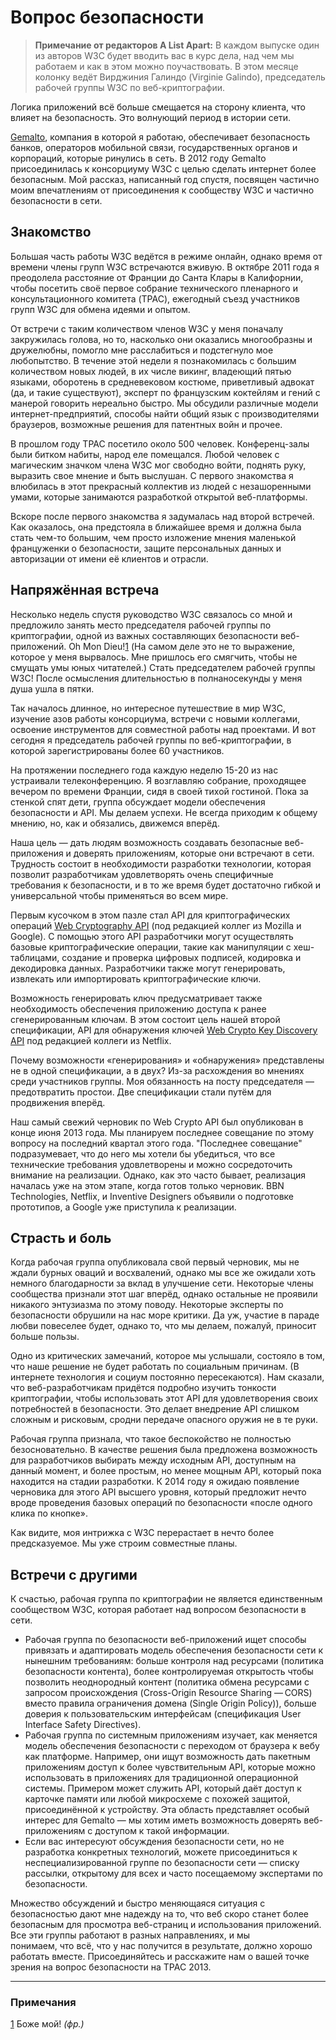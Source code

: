 # Вопрос безопасности

> **Примечание от редакторов A List Apart:** В каждом выпуске один из авторов 
W3C будет вводить вас в курс дела, над чем мы работаем и как в этом можно 
поучаствовать. В этом месяце колонку ведёт Вирджиния Галиндо (Virginie Galindo), 
председатель рабочей группы W3C по веб-криптографии.

Логика приложений всё больше смещается на сторону клиента, что влияет на 
безопасность. Это волнующий период в истории сети.

[Gemalto][1], компания в которой я работаю, обеспечивает безопасность банков, 
операторов мобильной связи, государственных органов и корпораций, которые 
ринулись в сеть. В 2012 году Gemalto присоединилась к консорциуму W3C с целью 
сделать интернет более безопасным. Мой рассказ, написанный год спустя, посвящен 
частично моим впечатлениям от присоединения к сообществу W3C и частично 
безопасности в сети.

## Знакомство

Большая часть работы W3C ведётся в режиме онлайн, однако время от времени члены 
групп W3C встречаются вживую. В октябре 2011 года я преодолела расстояние от 
Франции до Санта Клары в Калифорнии, чтобы посетить своё первое собрание 
технического пленарного и консультационного комитета (TPAC), ежегодный съезд 
участников групп W3C для обмена идеями и опытом.

От встречи с таким количеством членов W3C у меня поначалу закружилась голова, 
но то, насколько они оказались многообразны и дружелюбны, помогло мне расслабиться 
и подстегнуло мое любопытство. В течение этой недели я познакомилась с большим 
количеством новых людей, в их числе викинг, владеющий пятью языками, оборотень в 
средневековом костюме, приветливый адвокат (да, и такие существуют), эксперт по 
французским коктейлям и гений с манерой говорить нереально быстро. Мы обсудили 
различные модели интернет-предприятий, способы найти общий язык с производителями 
браузеров, возможные решения для патентных войн и прочее.

В прошлом году TPAC посетило около 500 человек. Конференц-залы были битком 
набиты, народ еле помещался. Любой человек с магическим значком члена W3C мог 
свободно войти, поднять руку, выразить свое мнение и быть выслушан. С первого 
знакомства я влюбилась в этот прекрасный коллектив из людей с незашоренными 
умами, которые занимаются разработкой открытой веб-платформы.

Вскоре после первого знакомства я задумалась над второй встречей. Как оказалось, 
она предстояла в ближайшее время и должна была стать чем-то большим, чем просто 
изложение мнения маленькой француженки о безопасности, защите персональных 
данных и авторизации от имени её клиентов и отрасли. 

## Напряжённая встреча

Несколько недель спустя руководство W3C связалось со мной и предложило занять 
место председателя рабочей группы по криптографии, одной из важных составляющих 
безопасности веб-приложений. Oh Mon Dieu!<a href="#note-1" class="reference">1</a> 
(На самом деле это не то выражение, которое у меня вырвалось. Мне пришлось его 
смягчить, чтобы не смущать умы юных читателей.) Стать председателем рабочей 
группы W3C! После осмысления длительностью в полнаносекунды у меня душа ушла в 
пятки. 

Так началось длинное, но интересное путешествие в мир W3C, изучение азов работы 
консорциума, встречи с новыми коллегами, освоение инструментов для совместной 
работы над проектами. И вот сегодня я председатель рабочей группы по 
веб-криптографии, в которой зарегистрированы более 60 участников. 

На протяжении последнего года каждую неделю 15-20 из нас устраивали 
телеконференцию. Я возглавляю собрание, проходящее вечером по времени Франции, 
сидя в своей тихой гостиной. Пока за стенкой спят дети, группа обсуждает модели 
обеспечения безопасности и API. Мы делаем успехи. Не всегда приходим к общему 
мнению, но, как и обязались, движемся вперёд. 

Наша цель — дать людям возможность создавать безопасные веб-приложения и 
доверять приложениям, которые они встречают в сети. Трудность состоит в 
необходимости разработки технологии, которая позволит разработчикам 
удовлетворять очень специфичные требования к безопасности, и в то же время будет 
достаточно гибкой и универсальной чтобы применяться во всем мире.

Первым кусочком в этом пазле стал API для криптографических операций 
[Web Cryptography API][2] (под редакцией коллег из Mozilla и Google). С помощью этого API 
разработчики могут осуществлять базовые криптографические операции, такие как 
манипуляции с хеш-таблицами, создание и проверка цифровых подписей, кодировка и 
декодировка данных. Разработчики также могут генерировать, извлекать или 
импортировать криптографические ключи.

Возможность генерировать ключ предусматривает также необходимость обеспечения 
приложению доступа к ранее сгенерированным ключам. В этом состоит цель нашей 
второй спецификации, API для обнаружения ключей [Web Crypto Key Discovery API][3] под 
редакцией коллеги из Netflix.

Почему возможности «генерирования» и «обнаружения» представлены не в одной 
спецификации, а в двух? Из-за расхождения во мнениях среди участников группы. 
Моя обязанность на посту председателя — предотвратить простои. Две спецификации 
стали путём для продвижения вперёд.

Наш самый свежий черновик по Web Crypto API был опубликован в конце июня 2013 
года. Мы планируем последнее совещание по этому вопросу на последний квартал 
этого года. "Последнее совещание" подразумевает, что до него мы хотели бы 
убедиться, что все технические требования удовлетворены и можно сосредоточить 
внимание на реализации. Однако, как это часто бывает, реализация началась уже на 
этом этапе, когда готов только черновик. BBN Technologies, Netflix, и Inventive 
Designers объявили о подготовке прототипов, а Google уже приступила к реализации.

## Страсть и боль

Когда рабочая группа опубликовала свой первый черновик, мы не ждали бурных 
оваций и восхвалений, однако мы все же ожидали хоть немного благодарности за 
вклад в улучшение сети. Некоторые члены сообщества признали этот шаг вперёд, 
однако остальные не проявили никакого энтузиазма по этому поводу. Некоторые 
эксперты по безопасности обрушили на нас море критики. Да уж, участие в параде 
любви повеселее будет, однако то, что мы делаем, пожалуй, приносит больше пользы. 

Одно из критических замечаний, которое мы услышали, состояло в том, что наше 
решение не будет работать по социальным причинам. (В интернете технология и 
социум постоянно пересекаются). Нам сказали, что веб-разработчикам придётся 
подробно изучить тонкости криптографии, чтобы использовать этот API для 
удовлетворения своих потребностей в безопасности. Это делает внедрение API 
слишком сложным и рисковым, сродни передаче опасного оружия не в те руки. 

Рабочая группа признала, что такое беспокойство не полностью безосновательно. В 
качестве решения была предложена возможность для разработчиков выбирать между 
исходным API, доступным на данный момент, и более простым, но менее мощным API, 
который пока находится на стадии разработки. К 2014 году я ожидаю появление 
черновика для этого API высшего уровня, который предложит нечто вроде проведения 
базовых операций по безопасности «после одного клика по кнопке». 

Как видите, моя интрижка с W3C перерастает в нечто более предсказуемое. Мы уже 
строим совместные планы.

## Встречи с другими

К счастью, рабочая группа по криптографии не является единственным сообществом 
W3C, которая работает над вопросом безопасности в сети.

* Рабочая группа по безопасности веб-приложений ищет способы привязать и 
адаптировать модель обеспечения безопасности сети к нынешним требованиям: больше 
контроля над ресурсами (политика безопасности контента), более контролируемая 
открытость чтобы позволить неоднородный контент (политика обмена ресурсами с 
запросом происхождения (Cross-Origin Resource Sharing — CORS) вместо правила 
ограничения домена (Single Origin Policy)), больше доверия к пользовательским 
интерфейсам (спецификация User Interface Safety Directives).
* Рабочая группа по системным приложениям изучает, как меняется модель 
обеспечения безопасности с переходом от браузера к вебу как платформе. Например, 
они ищут возможность дать пакетным приложениям доступ к более чувствительным API, 
которые можно использовать в приложениях для традиционной операционной системы. 
Примером может служить API, который даёт доступ к карточке памяти или любой 
микросхеме с похожей защитой, присоединённой к устройству. Эта область 
представляет особый интерес для Gemalto — мы хотим иметь возможность доверять 
веб-приложениям с доступом к такой информации. 
* Если вас интересуют обсуждения безопасности сети, но не разработка конкретных 
технологий, можете присоединиться к неспециализированной группе по безопасности 
сети — списку рассылки, открытому для всех и часто посещаемому экспертами по 
безопасности.

Множество обсуждений и быстро меняющаяся ситуация с безопасностью дают мне 
надежду на то, что веб скоро станет более безопасным для просмотра веб-страниц и 
использования приложений. Все эти группы работают в разных направлениях, и мы  
понимаем, что всё, что у нас получится в результате, должно хорошо работать 
вместе. Присоединяйтесь и расскажите нам о вашей точке зрения на вопрос 
безопасности на TPAC 2013.

---

### Примечания

<a href="#note-1" id="note-1" class="reference">1</a> Боже мой! *(фр.)*

[1]: https://www.gemalto.com/
[2]: http://www.w3.org/TR/WebCryptoAPI/
[3]: http://www.w3.org/TR/2013/WD-webcrypto-key-discovery-20130108/